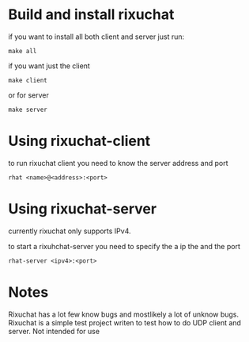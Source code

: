 # Build and install rixuchat

if you want to install all both client and server just run:

```
make all
```
if you want just the client
```
make client
```
or for server
```
make server
```

# Using rixuchat-client

to run rixuchat client you need to know the server address and port
```
rhat <name>@<address>:<port>
```

# Using rixuchat-server

currently rixuchat only supports IPv4.

to start a rixuhchat-server you need to specify the a ip the and the port
```
rhat-server <ipv4>:<port>
```

# Notes

Rixuchat has a lot few know bugs and mostlikely a lot of unknow bugs. Rixuchat is a simple test project writen to test how to do UDP client and server. Not intended for use